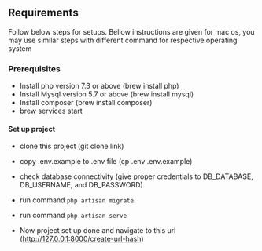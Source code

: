 ## Requirements

Follow below steps for setups. Bellow instructions are given for mac os, you may use similar steps with different command for respective operating system

### Prerequisites

- Install php version 7.3 or above (brew install php)
- Install Mysql version 5.7 or above (brew install mysql)
- Install composer (brew install composer)
- brew services start

#### Set up project
- clone this project (git clone link)
- copy .env.example to .env file (cp .env .env.example)
- check database connectivity (give proper credentials to DB_DATABASE, DB_USERNAME, and DB_PASSWORD)
- run command `php artisan migrate`
- run command `php artisan serve`


- Now project set up done and navigate to this url (http://127.0.0.1:8000/create-url-hash)